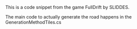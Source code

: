 This is a code snippet from the game FullDrift by SLIDDES.

The main code to actually generate the road happens in the GenerationMethodTiles.cs